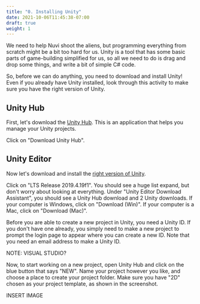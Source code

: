 ```yaml
---
title: "0. Installing Unity"
date: 2021-10-06T11:45:38-07:00
draft: true
weight: 1
---
```


We need to help Nuvi shoot the aliens, but programming everything from scratch might be a bit too hard for us. Unity is a tool that has some basic parts of game-building simplified for us, so all we need to do is drag and drop some things, and write a bit of simple C# code.

So, before we can do anything, you need to download and install Unity!
Even if you already have Unity installed, look through this activity to make sure you have the right version of Unity.

## Unity Hub

First, let's download the [Unity Hub](https://unity3d.com/get-unity/download?_ga=2.142217974.513534012.1631151100-1023620192.1630193772). This is an application that helps you manage your Unity projects.

Click on "Download Unity Hub".

## Unity Editor

Now let's download and install the [right version of Unity](https://unity3d.com/unity/qa/lts-releases?version=2019.4&page=2).

Click on "LTS Release 2019.4.19f1". You should see a huge list expand, but don't worry about looking at everything.
Under "Unity Editor Download Assistant", you should see a Unity Hub download and 2 Unity downloads. If your computer is Windows, click on "Download (Win)". If your computer is a Mac, click on "Download (Mac)".

Before you are able to create a new project in Unity, you need a Unity ID. If you don't have one already, you simply need to make a new project to prompt the login page to appear where you can create a new ID. Note that you need an email address to make a Unity ID.

NOTE: VISUAL STUDIO?

Now, to start working on a new project, open Unity Hub and click on the blue button that says "NEW". Name your project however you like, and choose a place to create your project folder. Make sure you have "2D" chosen as your project template, as shown in the screenshot.

INSERT IMAGE
